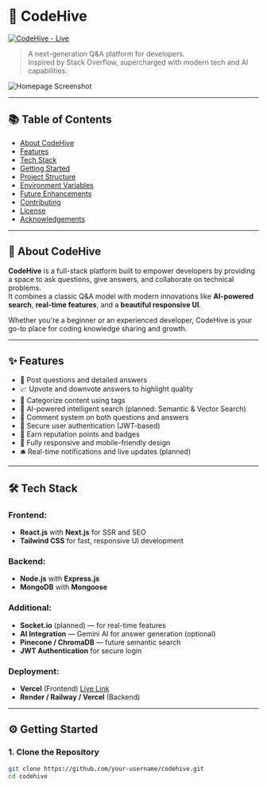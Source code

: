 # 🚀 CodeHive

[![CodeHive - Live](https://img.shields.io/badge/CodeHive-Live-blue)](codehive-yash-aggarwal.vercel.app)  


> A next-generation Q&A platform for developers.  
> Inspired by Stack Overflow, supercharged with modern tech and AI capabilities.

![Homepage Screenshot](https://github.com/yash-070702/Codehive/blob/main/assets/homepage-screenshot.png)

---

## 📚 Table of Contents

- [About CodeHive](#-about-codehive)
- [Features](#-features)
- [Tech Stack](#-tech-stack)
- [Getting Started](#-getting-started)
- [Project Structure](#-project-structure)
- [Environment Variables](#-environment-variables)
- [Future Enhancements](#-future-enhancements)
- [Contributing](#-contributing)
- [License](#-license)
- [Acknowledgements](#-acknowledgements)

---

## 📖 About CodeHive

**CodeHive** is a full-stack platform built to empower developers by providing a space to ask questions, give answers, and collaborate on technical problems.  
It combines a classic Q&A model with modern innovations like **AI-powered search**, **real-time features**, and a **beautiful responsive UI**.

Whether you're a beginner or an experienced developer, CodeHive is your go-to place for coding knowledge sharing and growth.

---

## ✨ Features

- 📝 Post questions and detailed answers
- 📈 Upvote and downvote answers to highlight quality
- 🔖 Categorize content using tags
- 🔎 AI-powered intelligent search (planned: Semantic & Vector Search)
- 💬 Comment system on both questions and answers
- 🔐 Secure user authentication (JWT-based)
- 🏅 Earn reputation points and badges
- 📱 Fully responsive and mobile-friendly design
- 🛎️ Real-time notifications and live updates (planned)

---

## 🛠 Tech Stack

### Frontend:
- **React.js** with **Next.js** for SSR and SEO
- **Tailwind CSS** for fast, responsive UI development

### Backend:
- **Node.js** with **Express.js**
- **MongoDB** with **Mongoose**

### Additional:
- **Socket.io** (planned) — for real-time features
- **AI Integration** — Gemini AI for answer generation (optional)
- **Pinecone / ChromaDB** — future semantic search
- **JWT Authentication** for secure login

### Deployment:
- **Vercel** (Frontend) [Live Link](https://codehive.vercel.app)
- **Render / Railway / Vercel** (Backend)

---

## ⚙️ Getting Started

### 1. Clone the Repository

```bash
git clone https://github.com/your-username/codehive.git
cd codehive
